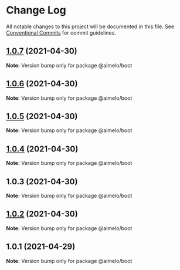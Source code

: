# Change Log

All notable changes to this project will be documented in this file.
See [Conventional Commits](https://conventionalcommits.org) for commit guidelines.

## [1.0.7](https://github.com/aimelo-io/aimelo-nestjs/compare/@aimelo/boot@1.0.6...@aimelo/boot@1.0.7) (2021-04-30)

**Note:** Version bump only for package @aimelo/boot





## [1.0.6](https://github.com/aimelo-io/aimelo-nestjs/compare/@aimelo/boot@1.0.5...@aimelo/boot@1.0.6) (2021-04-30)

**Note:** Version bump only for package @aimelo/boot





## [1.0.5](https://github.com/aimelo-io/aimelo-nestjs/compare/@aimelo/boot@1.0.4...@aimelo/boot@1.0.5) (2021-04-30)

**Note:** Version bump only for package @aimelo/boot





## [1.0.4](https://github.com/aimelo-io/aimelo-nestjs/compare/@aimelo/boot@1.0.3...@aimelo/boot@1.0.4) (2021-04-30)

**Note:** Version bump only for package @aimelo/boot





## 1.0.3 (2021-04-30)

**Note:** Version bump only for package @aimelo/boot





## [1.0.2](https://github.com/aimelo-io/aimelo-nestjs/compare/@aimelo/boot@1.0.1...@aimelo/boot@1.0.2) (2021-04-30)

**Note:** Version bump only for package @aimelo/boot





## 1.0.1 (2021-04-29)

**Note:** Version bump only for package @aimelo/boot
